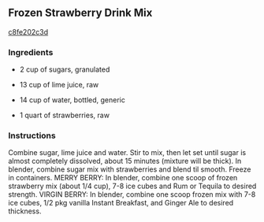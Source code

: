 ## Frozen Strawberry Drink Mix

[c8fe202c3d](http://www.food.com/recipe/frozen-strawberry-drink-mix-300270)

### Ingredients

 - 2 cup of sugars, granulated

 - 13 cup of lime juice, raw

 - 14 cup of water, bottled, generic

 - 1 quart of strawberries, raw

### Instructions

Combine sugar, lime juice and water. Stir to mix, then let set until sugar is almost completely dissolved, about 15 minutes (mixture will be thick). In blender, combine sugar mix with strawberries and blend til smooth. Freeze in containers. MERRY BERRY: In blender, combine one scoop of frozen strawberry mix (about 1/4 cup), 7-8 ice cubes and Rum or Tequila to desired strength. VIRGIN BERRY: In blender, combine one scoop frozen mix with 7-8 ice cubes, 1/2 pkg vanilla Instant Breakfast, and Ginger Ale to desired thickness.